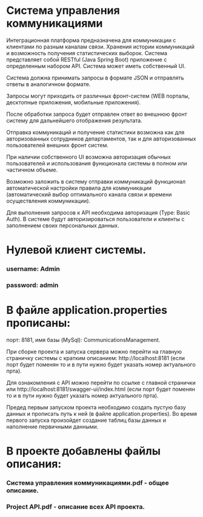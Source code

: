 # Система управления коммуникациями
Интеграционная платформа предназначена для коммуникации с клиентами по разным каналам связи. Хранения истории коммуникаций и возможность получения статистических выборок. 
Система представляет собой RESTful (Java Spring Boot) приложение с определенным набором API. Система может иметь собственный UI.

Система должна принимать запросы в формате JSON и отправлять ответы в аналогичном формате. 

Запросы могут приходить от различных фронт-систем (WEB порталы, десктопные приложения, мобильные приложения).

После обработки запроса будет отправлен ответ во внешнюю фронт систему для дальнейшего отображения результата.

Отправка коммуникаций и получение статистики возможна как для авторизованных сотрудников департаментов, так и для авторизованных пользователей внешних фронт систем.

При наличии собственного UI возможна авторизация обычных пользователей и использования функционала системы в полном или частичном объеме.

Возможно заложить в систему отправки коммуникаций функционал автоматической настройки правила для коммуникации (автоматический выбор оптимального канала связи и времени осуществления коммуникации).

Для выполнения запросов к API необходима авторизация (Type: Basic Auth). В системе будут авторизироваться пользователи и клиенты с заполнением своих персональных данных. 

# Нулевой клиент системы.
### username: Admin
### password: admin

# В файле application.properties прописаны:

  порт: 8181,
  имя базы (MySql): CommunicationsManagement.

При сборке проекта и запуска сервера можно перейти на главную страничку системы с кратким описанием: http://localhost:8181 (если порт будет поменян то и в пути нужно будет указать номер актуального прта).

Для ознакомления с API можно перейти по ссылке с главной странички или http://localhost:8181/swagger-ui/index.html (если порт будет поменян то и в пути нужно будет указать номер актуального прта).
 
Предед первым запуском проекта необходимо создать пустую базу данных и прописать путь к ней (в файле application.properties). Во время первого запуска произойдет создание таблиц базы данных и наполнение первичными данными.

# В проекте добавлены файлы описания:
### Система управления коммуникациями.pdf - общее описание.
### Project API.pdf - описание всех API проекта.
  
  
